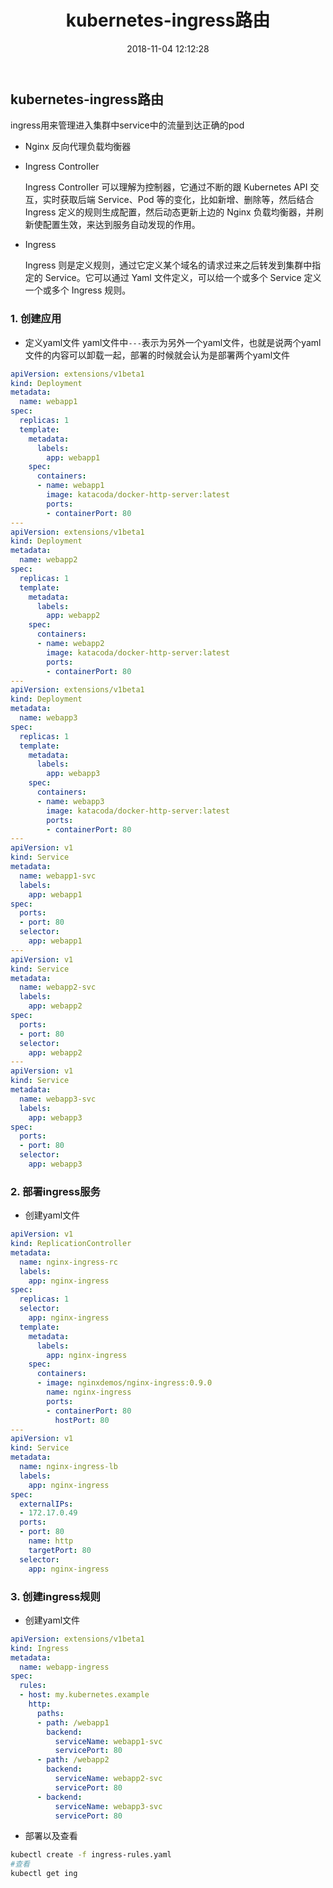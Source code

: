 ﻿---
title: kubernetes-ingress路由
date: 2018-11-04 12:12:28
tags:
- kubernetes
---
## kubernetes-ingress路由

ingress用来管理进入集群中service中的流量到达正确的pod

-   Nginx 反向代理负载均衡器
-   Ingress Controller
    
    Ingress Controller 可以理解为控制器，它通过不断的跟 Kubernetes API 交互，实时获取后端 Service、Pod 等的变化，比如新增、删除等，然后结合 Ingress 定义的规则生成配置，然后动态更新上边的 Nginx 负载均衡器，并刷新使配置生效，来达到服务自动发现的作用。
    
-   Ingress
    
    Ingress 则是定义规则，通过它定义某个域名的请求过来之后转发到集群中指定的 Service。它可以通过 Yaml 文件定义，可以给一个或多个 Service 定义一个或多个 Ingress 规则。
    
<!--more-->
### 1. 创建应用
- 定义yaml文件
yaml文件中`---`表示为另外一个yaml文件，也就是说两个yaml文件的内容可以卸载一起，部署的时候就会认为是部署两个yaml文件
```yaml
apiVersion: extensions/v1beta1
kind: Deployment
metadata:
  name: webapp1
spec:
  replicas: 1
  template:
    metadata:
      labels:
        app: webapp1
    spec:
      containers:
      - name: webapp1
        image: katacoda/docker-http-server:latest
        ports:
        - containerPort: 80
---
apiVersion: extensions/v1beta1
kind: Deployment
metadata:
  name: webapp2
spec:
  replicas: 1
  template:
    metadata:
      labels:
        app: webapp2
    spec:
      containers:
      - name: webapp2
        image: katacoda/docker-http-server:latest
        ports:
        - containerPort: 80
---
apiVersion: extensions/v1beta1
kind: Deployment
metadata:
  name: webapp3
spec:
  replicas: 1
  template:
    metadata:
      labels:
        app: webapp3
    spec:
      containers:
      - name: webapp3
        image: katacoda/docker-http-server:latest
        ports:
        - containerPort: 80
---
apiVersion: v1
kind: Service
metadata:
  name: webapp1-svc
  labels:
    app: webapp1
spec:
  ports:
  - port: 80
  selector:
    app: webapp1
---
apiVersion: v1
kind: Service
metadata:
  name: webapp2-svc
  labels:
    app: webapp2
spec:
  ports:
  - port: 80
  selector:
    app: webapp2
---
apiVersion: v1
kind: Service
metadata:
  name: webapp3-svc
  labels:
    app: webapp3
spec:
  ports:
  - port: 80
  selector:
    app: webapp3
```
### 2. 部署ingress服务
- 创建yaml文件
```yaml
apiVersion: v1
kind: ReplicationController
metadata:
  name: nginx-ingress-rc
  labels:
    app: nginx-ingress
spec:
  replicas: 1
  selector:
    app: nginx-ingress
  template:
    metadata:
      labels:
        app: nginx-ingress
    spec:
      containers:
      - image: nginxdemos/nginx-ingress:0.9.0
        name: nginx-ingress
        ports:
        - containerPort: 80
          hostPort: 80
---
apiVersion: v1
kind: Service
metadata:
  name: nginx-ingress-lb
  labels:
    app: nginx-ingress
spec:
  externalIPs:
  - 172.17.0.49
  ports:
  - port: 80
    name: http
    targetPort: 80
  selector:
    app: nginx-ingress
```
### 3. 创建ingress规则

- 创建yaml文件
```yaml
apiVersion: extensions/v1beta1
kind: Ingress
metadata:
  name: webapp-ingress
spec:
  rules:
  - host: my.kubernetes.example
    http:
      paths:
      - path: /webapp1
        backend:
          serviceName: webapp1-svc
          servicePort: 80
      - path: /webapp2
        backend:
          serviceName: webapp2-svc
          servicePort: 80
      - backend:
          serviceName: webapp3-svc
          servicePort: 80
```
- 部署以及查看

```bash
kubectl create -f ingress-rules.yaml
#查看
kubectl get ing
```

